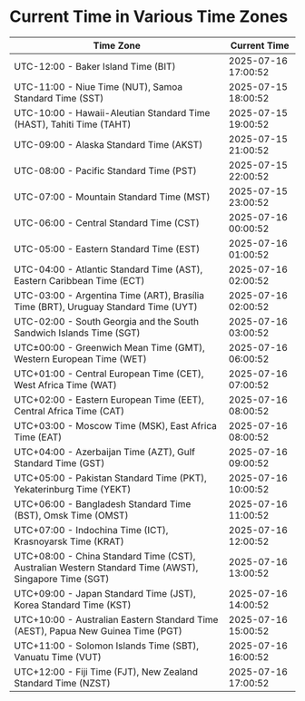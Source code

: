 # Current Time in Various Time Zones

| Time Zone | Current Time |
|-----------|--------------|
| UTC-12:00 - Baker Island Time (BIT) | 2025-07-16 17:00:52 |
| UTC-11:00 - Niue Time (NUT), Samoa Standard Time (SST) | 2025-07-15 18:00:52 |
| UTC-10:00 - Hawaii-Aleutian Standard Time (HAST), Tahiti Time (TAHT) | 2025-07-15 19:00:52 |
| UTC-09:00 - Alaska Standard Time (AKST) | 2025-07-15 21:00:52 |
| UTC-08:00 - Pacific Standard Time (PST) | 2025-07-15 22:00:52 |
| UTC-07:00 - Mountain Standard Time (MST) | 2025-07-15 23:00:52 |
| UTC-06:00 - Central Standard Time (CST) | 2025-07-16 00:00:52 |
| UTC-05:00 - Eastern Standard Time (EST) | 2025-07-16 01:00:52 |
| UTC-04:00 - Atlantic Standard Time (AST), Eastern Caribbean Time (ECT) | 2025-07-16 02:00:52 |
| UTC-03:00 - Argentina Time (ART), Brasília Time (BRT), Uruguay Standard Time (UYT) | 2025-07-16 02:00:52 |
| UTC-02:00 - South Georgia and the South Sandwich Islands Time (SGT) | 2025-07-16 03:00:52 |
| UTC±00:00 - Greenwich Mean Time (GMT), Western European Time (WET) | 2025-07-16 06:00:52 |
| UTC+01:00 - Central European Time (CET), West Africa Time (WAT) | 2025-07-16 07:00:52 |
| UTC+02:00 - Eastern European Time (EET), Central Africa Time (CAT) | 2025-07-16 08:00:52 |
| UTC+03:00 - Moscow Time (MSK), East Africa Time (EAT) | 2025-07-16 08:00:52 |
| UTC+04:00 - Azerbaijan Time (AZT), Gulf Standard Time (GST) | 2025-07-16 09:00:52 |
| UTC+05:00 - Pakistan Standard Time (PKT), Yekaterinburg Time (YEKT) | 2025-07-16 10:00:52 |
| UTC+06:00 - Bangladesh Standard Time (BST), Omsk Time (OMST) | 2025-07-16 11:00:52 |
| UTC+07:00 - Indochina Time (ICT), Krasnoyarsk Time (KRAT) | 2025-07-16 12:00:52 |
| UTC+08:00 - China Standard Time (CST), Australian Western Standard Time (AWST), Singapore Time (SGT) | 2025-07-16 13:00:52 |
| UTC+09:00 - Japan Standard Time (JST), Korea Standard Time (KST) | 2025-07-16 14:00:52 |
| UTC+10:00 - Australian Eastern Standard Time (AEST), Papua New Guinea Time (PGT) | 2025-07-16 15:00:52 |
| UTC+11:00 - Solomon Islands Time (SBT), Vanuatu Time (VUT) | 2025-07-16 16:00:52 |
| UTC+12:00 - Fiji Time (FJT), New Zealand Standard Time (NZST) | 2025-07-16 17:00:52 |
